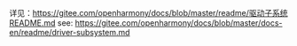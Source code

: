 详见：https://gitee.com/openharmony/docs/blob/master/readme/驱动子系统README.md
see: https://gitee.com/openharmony/docs/blob/master/docs-en/readme/driver-subsystem.md
